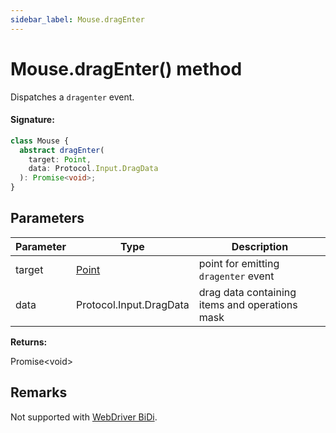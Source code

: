 ```yaml
---
sidebar_label: Mouse.dragEnter
---
```


# Mouse.dragEnter() method

Dispatches a `dragenter` event.

#### Signature:

```typescript
class Mouse {
  abstract dragEnter(
    target: Point,
    data: Protocol.Input.DragData
  ): Promise<void>;
}
```

## Parameters

| Parameter | Type                          | Description                                     |
| --------- | ----------------------------- | ----------------------------------------------- |
| target    | [Point](./puppeteer.point.md) | point for emitting <code>dragenter</code> event |
| data      | Protocol.Input.DragData       | drag data containing items and operations mask  |

**Returns:**

Promise&lt;void&gt;

## Remarks

Not supported with [WebDriver BiDi](https://pptr.dev/faq#q-what-is-the-status-of-cross-browser-support).

